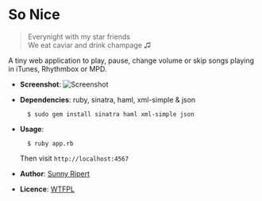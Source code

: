So Nice
=======

> Everynight with my star friends  
> We eat caviar and drink champage ♫

A tiny web application to play, pause, change volume or skip songs playing
in iTunes, Rhythmbox or MPD.

- **Screenshot**: ![Screenshot](https://github.com/sunny/so-nice/raw/master/screenshot.png)
- **Dependencies**: ruby, sinatra, haml, xml-simple & json

        $ sudo gem install sinatra haml xml-simple json

- **Usage**:

        $ ruby app.rb

    Then visit `http://localhost:4567`

- **Author**: [Sunny Ripert](http://sunfox.org/)
- **Licence**: [WTFPL](http://sam.zoy.org/wtfpl/)

